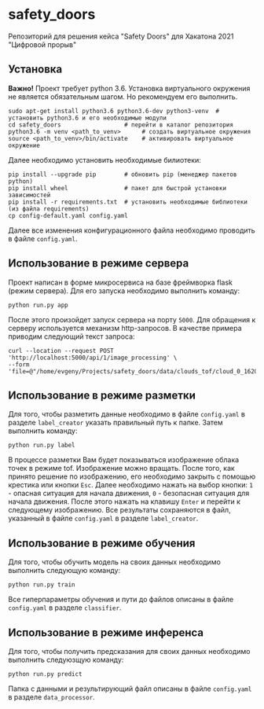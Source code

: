 # safety_doors
Репозиторий для решения кейса "Safety Doors" для Хакатона 2021 "Цифровой прорыв"

## Установка

__Важно!__ Проект требует python 3.6.
Установка виртуального окружения не является обязательным шагом. Но рекомендуем его выполнить.
  
```shell script
sudo apt-get install python3.6 python3.6-dev python3-venv  # установить python3.6 и его необходимые модули
cd safety_doors                  # перейти в каталог репозитория
python3.6 -m venv <path_to_venv>      # создать виртуальное окружения
source <path_to_venv>/bin/activate    # активировать виртуальное окружение 
```

Далее необходимо установить необходимые билиотеки:

```shell script
pip install --upgrade pip        # обновить pip (менеджер пакетов python)
pip install wheel                # пакет для быстрой установки зависимостей
pip install -r requirements.txt  # установить необходимые библиотеки (из файла requirements)
cp config-default.yaml config.yaml
```

Далее все изменения конфигурационного файла необходимо проводить в файле `config.yaml`.

## Использование в режиме сервера

Проект написан в форме микросервиса на базе фреймворка flask (режим сервера).
Для его запуска необходимо выполнить команду:

```shell script
python run.py app
```

После этого произойдет запуск сервера на порту `5000`. 
Для обращения к серверу используется механизм http-запросов.
В качестве примера приводим следующий текст запроса:

```shell
curl --location --request POST 'http://localhost:5000/api/1/image_processing' \
--form 'file=@"/home/evgeny/Projects/safety_doors/data/clouds_tof/cloud_0_1620665797175109.pcd.zip"'
```


## Использование в режиме разметки

Для того, чтобы разметить данные необходимо в файле `config.yaml` в разделе `label_creator` указать правильный путь к
папке. Затем выполнить команду:

```shell script
python run.py label
```

В процессе разметки Вам будет показываться изображение облака точек в режиме tof. Изображение можно вращать. После того,
как принято решение по изображению, его необходимо закрыть с помощью крестика или кнопки `Esc`. 
Далее необходимо нажать на выбор кнопки: `1` - опасная ситуация для начала движения, `0` - безопасная ситуация для 
начала движения. После этого нажать на клавишу `Enter` и перейти к следующему изображению. Все результаты сохраняются в
файл, указанный в файле `config.yaml` в разделе `label_creator`.


## Использование в режиме обучения

Для того, чтобы обучить модель на своих данных необходимо выполнить следующую команду:

```shell script
python run.py train
```

Все гиперпараметры обучения и пути до файлов описаны в файле `config.yaml` в разделе `classifier`.

## Использование в режиме инференса

Для того, чтобы получить предсказания для своих данных необходимо выполнить следуюзщую команду:

```shell script
python run.py predict
```

Папка с данными и результирующий файл описаны в файле `config.yaml` в разделе `data_processor`.




